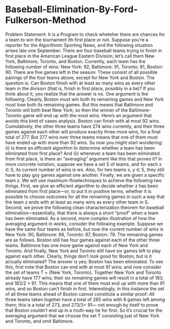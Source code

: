 # Baseball-Elimination-By-Ford-Fulkerson-Method
Problem Statement:
It is a Program to check wheteher there are chances for a team to win the tournament ith first place or not.
Suppose you’re a reporter for the Algorithmic Sporting News, and the following
situation arises late one September. There are four baseball teams trying to
finish in first place in the American League Eastern Division; let’s call them
New York, Baltimore, Toronto, and Boston. Currently, each team has the
following number of wins:
New York: 92, Baltimore: 91, Toronto: 91, Boston: 90.
There are five games left in the season: These consist of all possible pairings
of the four teams above, except for New York and Boston.
The question is: Can Boston finish with at least as many wins as every
other team in the division (that is, finish in first place, possibly in a tie)?
If you think about it, you realize that the answer is no. One argument is
the following. Clearly, Boston must win both its remaining games and New
York must lose both its remaining games. But this means that Baltimore and
Toronto will both beat New York; so then the winner of the Baltimore-Toronto
game will end up with the most wins.
Here’s an argument that avoids this kind of cases analysis. Boston can
finish with at most 92 wins. Cumulatively, the other three teams have 274
wins currently, and their three games against each other will produce exactly
three more wins, for a final total of 277. But 277 wins over three teams means
that one of them must have ended up with more than 92 wins.
So now you might start wondering: (i) Is there an efficient algorithm
to determine whether a team has been eliminated from first place? And (ii)
whenever a team has been eliminated from first place, is there an “averaging”
argument like this that proves it?
In more concrete notation, suppose we have a set S of teams, and for each
x ∈ S, its current number of wins is wx. Also, for two teams x, y ∈ S, they still have to play gxy games against one another. Finally, we are given a specific team z.
We will use maximum-flowtechniques to achieve the following two things.
First, we give an efficient algorithm to decide whether z has been eliminated
from first place—or, to put it in positive terms, whether it is possible to choose
outcomes for all the remaining games in such a way that the team z ends with
at least as many wins as every other team in S. Second, we prove the following
clean characterization theorem for baseball elimination—essentially, that there
is always a short “proof” when a team has been eliminated.
As a second, more complex illustration of how the averaging argument in
works, consider the following example. Suppose we have the same four
teams as before, but now the current number of wins is
New York: 90, Baltimore: 88, Toronto: 87, Boston: 79.
The remaining games are as follows. Boston still has four games against each
of the other three teams. Baltimore has one more game against each of New
York and Toronto. And finally, New York and Toronto still have six games left
to play against each other. Clearly, things don’t look good for Boston, but is it
actually eliminated?
The answer is yes; Boston has been eliminated. To see this, first note
that Boston can end with at most 91 wins; and now consider the set of teams
T = {New York, Toronto}. Together New York and Toronto already have 177
wins; their six remaining games will result in a total of 183; and 183/2 > 91.
This means that one of them must end up with more than 91 wins, and so
Boston can’t finish in first. Interestingly, in this instance the set of all three
teams ahead of Boston cannot constitute a similar proof: All three teams taken
togeher have a total of 265 wins with 8 games left among them; this is a total
of 273, and 273/3= 91— not enough by itself to prove that Boston couldn’t end
up in a multi-way tie for first. So it’s crucial for the averaging argument that we
choose the set T consisting just of New York and Toronto, and omit Baltimore.

